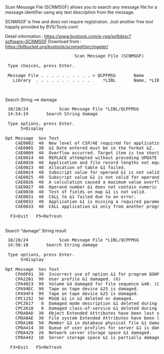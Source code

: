Scan Message File (SCNMSGF) allows you to search any message file for a message identifier using any text description from the message.

SCNMSGF is free and does not require registration. Just another free tool happily provided by BVS/Tools.com!

Detail information : https://www.bvstools.com/e-rpg/softdesc?software=SCNMSGF
Download from : https://bitbucket.org/bvstools/scnmsgf/src/master/

<pre>
                           Scan Message File (SCNMSGF)                          
                                                                                
 Type choices, press Enter.                                                     
                                                                                
 Message File . . . . . . . . . . > QCPFMSG       Name                          
   Library  . . . . . . . . . . .     *LIBL       Name, *LIBL                   
                                                                                
</pre>

<br />Search String ==> damage
<pre>
 10/28/24            Scan Message File *LIBL/QCPFMSG                  XXXXXXX  
 14:54:19       Search String damage                                  USER     
                                                                               
 Type options, press Enter.                                                    
      5=Display                                                                
                                                                               
Opt Message  Sev Text                                                          
    CAE0002  40  New level of CSP/AE required for application.                 
    CAE0005  30  &1 Date entered must be in the format &2.                     
    CAE0009  40  Overflow occurred. Target item is too short.                  
    CAE0014  40  REPLACE attempted without preceding UPDATE on &1.             
    CAE0020  40  Application and file record lengths not equal.                
    CAE0023  40  Allocation of table &1 failed.                                
    CAE0024  40  Subscript value for operand &1 is not valid.                  
    CAE0025  40  Subscript value &1 is not valid for operand &2.               
    CAE0026  40  A calculation caused a maximum value overflow.                
    CAE0027  40  Operand number &1 does not contain numeric data.              
    CAE0030  40  Test of fields on map &1 is not valid.                        
    CAE0031  40  CALL to &1 failed due to an error.                            
    CAE0032  40  Application &1 is missing a required parameter.               
    CAE0033  40  CALL application &1 only from another program.                
                                                                        More...
  F3=Exit   F5=Refresh                                                         
</pre>

<br />Search "damage" String result
<pre>
 10/28/24            Scan Message File *LIBL/QCPFMSG                  DDSC914  
 14:56:18       Search String damage                                  VENGOAL  
                                                                               
 Type options, press Enter.                                                    
      5=Display                                                                
                                                                               
Opt Message  Sev Text                                                          
    CPA0F01  30  Incorrect use of option &1 for program QSKMAINT can caus . . .
    CPA2201  99  User profile &1 damaged. (G)                                  
    CPA4023  99  Volume &4 damaged for file sequence &40. (C R)                
    CPA94EC  99  Tape on tape device &25 is damaged.                           
    CPA94F4  99  Tape on tape device &25 is damaged.                           
    CPC1252  50  MSGQ &1 in &2 deleted or damaged.                             
    CPC2617   0  Damaged mode description &1 deleted during IPL.               
    CPC2618   0  Damaged class-of-service &1 deleted during IPL.               
    CPDA0AD  30  Object Extended Attributes have been lost or damaged.         
    CPDA0AE  30  File system Extended Attributes have been lost or damaged.    
    CPDA186  50  Member &3 in database physical file &1 damaged.               
    CPDA414  30  Queue of user profiles for server &1 is damaged.              
    CPDA429  20  Network server storage space &1 damaged.                      
    CPDA442  10  Server storage space &1 is partially damaged.                 
                                                                        More...
  F3=Exit   F5=Refresh                                                         
</pre>
